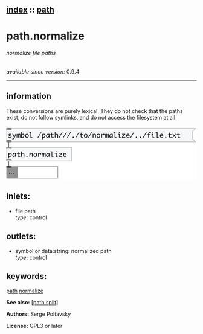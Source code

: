 [index](index.html) :: [path](category_path.html)
---

# path.normalize

###### normalize file paths

*available since version:* 0.9.4

---


## information
These conversions are purely lexical. They do not check that the paths exist, do
            not follow symlinks, and do not access the filesystem at all



[![example](../examples/img/path.normalize.jpg)](../examples/pd/path.normalize.pd)









## inlets:

* file path<br>
_type:_ control



## outlets:

* symbol or data:string: normalized path<br>
_type:_ control



## keywords:

[path](keywords/path.html)
[normalize](keywords/normalize.html)



**See also:**
[\[path.split\]](path.split.html)




**Authors:** Serge Poltavsky




**License:** GPL3 or later





